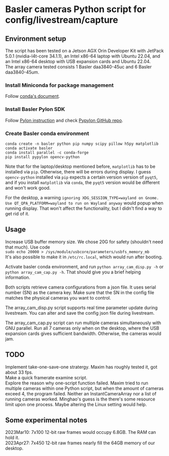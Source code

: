 # Basler cameras Python script for config/livestream/capture

## Environment setup
The script has been tested on a Jetson AGX Orin Developer Kit with JetPack 5.0.1 (nvidia-l4t-core	34.1.1), an Intel x86-64 laptop with Ubuntu 22.04, and an Intel x86-64 desktop with USB expansion cards and Ubuntu 22.04.   
The array camera tested consists 1 Basler daa3840-45uc and 6 Basler daa3840-45um. 

### Install Miniconda for package management
Follow [conda's document](https://docs.conda.io/en/latest/miniconda.html).

### Install Basler Pylon SDK
Follow [Pylon instruction](https://www.baslerweb.com/en/products/basler-pylon-camera-software-suite/)
and check [Pypylon GitHub repo](https://github.com/basler/pypylon).

### Create Basler conda environment
```
conda create -n basler python pip numpy scipy pillow h5py matplotlib
conda activate basler
conda install parallel -c conda-forge
pip install pypylon opencv-python
```
Note that for the laptop/desktop mentioned before, `matplotlib` has to be installed via `pip`. Otherwise, there will be errors during display. 
I guess `opencv-python` installed via `pip` expects a certain version version of `pyqt5`, and if you install `matplotlib` via `conda`, 
the `pyqt5` version would be different and won't work good.

For the desktop, a warning `ignoring XDG_SESSION_TYPE=wayland on Gnome. Use QT_QPA_PLATFORM=wayland to run on Wayland anyway` would popup when running display. That won't affect the functionality, but I didn't find a way to get rid of it.

## Usage
Increase USB buffer memory size. We chose 20G for safety (shouldn't need that much). Use code   
```sudo echo 20000 > /sys/module/usbcore/parameters/usbfs_memory_mb```   
It's also possible to make it in `/etc/rc.local`, which would run after booting.

Activate basler conda environment, and run `python array_cam_disp.py -h` or `python array_cam_cap.py -h`. 
That should give you a brief helping information.

Both scripts retrieve camera configurations from a json file. It uses serial number (SN) as the camera key. 
Make sure that the SN in the config file matches the physical cameras you want to control. 

The array_cam_disp.py script supports real time parameter update during livestream. You can alter and save the config json file during livestream.

The array_cam_cap.py script can run multiple cameras simultaneously with GNU parallel. Run all 7 cameras only when on the desktop, where the USB expansion cards gives sufficient bandwidth. Otherwise, the cameras would jam.

## TODO
Implement take-one-save-one stratergy. Maxim has roughly tested it, got about 33 fps.   
Make a quick framerate examine script.    
Explore the reason why one-script function failed. Maxim tried to run multiple cameras within one Python script, but when the amount of cameras exceed 4, the program failed. Neither an InstantCameraArray nor a list of running cameras worked. Minghao's guess is the there's some resource limit upon one process. Maybe altering the Linux setting would help.

## Some experimental notes
2023Mar10: 7x100 12-bit raw frames would occupy 6.8GB. The RAM can hold it.   
2023Apr27: 7x450 12-bit raw frames nearly fill the 64GB memory of our desktop.
